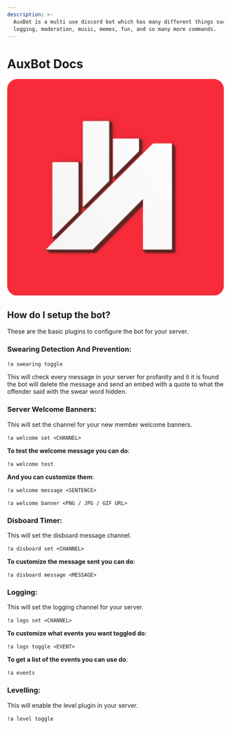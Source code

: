 ```yaml
---
description: >-
  AuxBot is a multi use discord bot which has many different things such as
  logging, moderation, music, memes, fun, and so many more commands.
---
```


# AuxBot Docs

![](.gitbook/assets/auxbot-redesign-round-logo.png)

## How do I setup the bot?

These are the basic plugins to configure the bot for your server.

### Swearing Detection And Prevention:

```text
!a swearing toggle
```

This will check every message in your server for profanity and it it is found the bot will delete the message and send an embed with a quote to what the offender said with the swear word hidden.

### Server Welcome Banners:

This will set the channel for your new member welcome banners.

```text
!a welcome set <CHANNEL>
```

**To test the welcome message you can do**:

```text
!a welcome test
```

**And you can customize them**:

```text
!a welcome message <SENTENCE>
```

```text
!a welcome banner <PNG / JPG / GIF URL>
```

### Disboard Timer:

This will set the disboard message channel.

```text
!a disboard set <CHANNEL>
```

**To customize the message sent you can do**:

```text
!a disboard message <MESSAGE>
```

### Logging:

This will set the logging channel for your server.

```text
!a logs set <CHANNEL>
```

**To customize what events you want toggled do**:

```text
!a logs toggle <EVENT>
```

**To get a list of the events you can use do**:

```text
!a events
```

### Levelling:

This will enable the level plugin in your server.

```text
!a level toggle
```

